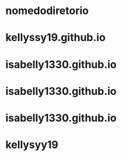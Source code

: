 # nomedodiretorio
# kellyssy19.github.io
# isabelly1330.github.io
# isabelly1330.github.io
# isabelly1330.github.io
# kellysyy19
